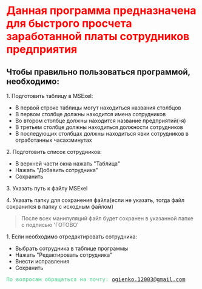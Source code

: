 <h1><strong><font color = ff0000>Данная программа предназначена для быстрого просчета заработанной платы сотрудников предприятия</font></strong></h1>

<h2>Чтобы правильно пользоваться программой, необходимо:</h2>

<p>1. Подготовить таблицу в MSExel:<br>
<ul>
<li>В первой строке таблицы могут находиться названия столбцов<br></li>
<li>В первом столбце должны находится имена сотрудников<br></li>
<li>Во втором столбце должны находится название предприятий(-я)<br></li>
<li>В третьем столбце должны находиться должности сотрудников<br></li>
<li>В последующих столбцах должны находиться явки сотрудников в отработанных часах:минутах</li>
</ul>
<p>2. Подготовить список сотрудников:<br>
<ul>
<li> В верхней части окна нажать "Таблица"<br>
<li> Нажать "Добавить сотрудника"<br>
<li> Сохранить
</ul>
<p>3. Указать путь к файлу MSExel</p>

<p>4. Указать папку для сохранения файла(если не указать, тогда файл сохранится в папку с исходным файлом)</p>

><p>После всех манипуляций файл будет сохранен в указанной папке с подписью 'ГОТОВО'</p>

<p>1. Если необходимо отредактировать сотрудника:<br>
<ul>
<li> Выбрать сотрудника в таблице программы<br>
<li> Нажать "Редактировать сотрудника"<br>
<li> Внести исправления<br>
<li> Сохранить
</ul>


<tt><font color = 49d58a>По вопросам обращаться на почту: <ogienko.12003@gmail.com></font></tt>